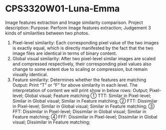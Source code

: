 # CPS3320W01-Luna-Emma
Image features extraction and Image similarity comparison.
Project description:
Purpose: Perform Image features extraction; Judgement 3 kinds of similarities between two photos. 
1. Pixel-level similarity: Each corresponding pixel value of the two images is exactly equal, which is directly manifested by the fact that the two image files are identical in terms of binary content.
2. Global visual similarity: After two pixel-level similar images are scaled and compressed respectively, their corresponding pixel values also change to some extent due to scaling or compression, but remain visually identical.
3. Feature similarity: Determines whether the features are matching
Output: Print “T” or “F” for above similarity in each level. The interpretation of content we will print show in below rows:
Output;	Pixel-level;	Global visual;	Feature matching
① TTT:	Similar in Pixel-level;	Similar in Global visual;	Similar in Feature matching;
② FTT:	Dissimilar in Pixel-level;	Similar in Global visual;	Similar in Feature matching;
③ FFT:	Dissimilar in Pixel-level;	Dissimilar in Global visual;	Similar in Feature matching;
④ FFF:	Dissimilar in Pixel-level;	Dissimilar in Global visual;	Dissimilar in Feature matching;
